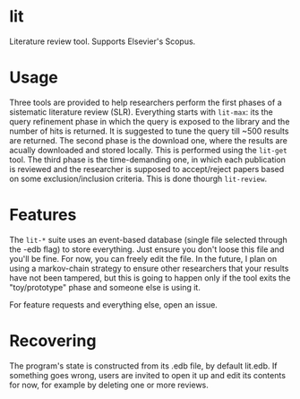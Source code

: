 # lit
Literature review tool. Supports Elsevier's Scopus.

# Usage
Three tools are provided to help researchers perform the first phases of a
sistematic literature review (SLR). Everything starts with `lit-max`: its the
query refinement phase in which the query is exposed to the library and the
number of hits is returned. It is suggested to tune the query till ~500 results
are returned. The second phase is the download one, where the results are
acually downloaded and stored locally. This is performed using the `lit-get`
tool. The third phase is the time-demanding one, in which each publication is
reviewed and the researcher is supposed to accept/reject papers based on some
exclusion/inclusion criteria. This is done thourgh `lit-review`.

# Features
The `lit-*` suite uses an event-based database (single file selected through
the -edb flag) to store everything. Just ensure you don't loose this file and
you'll be fine. For now, you can freely edit the file. In the future, I plan on
using a markov-chain strategy to ensure other researchers that your results
have not been tampered, but this is going to happen only if the tool exits the
"toy/prototype" phase and someone else is using it.

For feature requests and everything else, open an issue.

# Recovering
The program's state is constructed from its .edb file, by default lit.edb. If
something goes wrong, users are invited to open it up and edit its contents for
now, for example by deleting one or more reviews.
